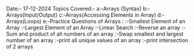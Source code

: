 Date:- 17-12-2024
Topics Covered:-
a:-Arrays (Syntax)
b:-Arrays(Input/Output)
c:-Arrays(Accessing Elements in Array)
d:-Arrays(Loops)
e:-Practice Questions of Arrays :
  :-Smallest Element of an Array
  :-Largest  Element of an Array
  :-Linear Search
  :-Reverse an array
  :-Sum and product of all numbers of an array
  :-Swap smallest and largest number of an array
  :-print all unique values of an array
  :-print intersection of 2 arrays
  


